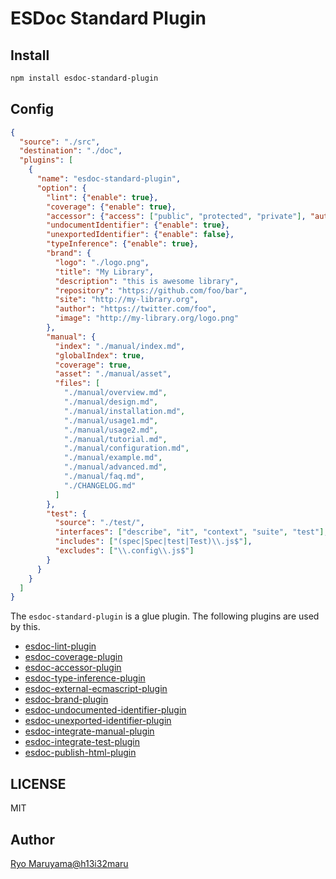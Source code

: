 # ESDoc Standard Plugin
## Install
```bash
npm install esdoc-standard-plugin
```

## Config
```json
{
  "source": "./src",
  "destination": "./doc",
  "plugins": [
    {
      "name": "esdoc-standard-plugin",
      "option": {
        "lint": {"enable": true},
        "coverage": {"enable": true},
        "accessor": {"access": ["public", "protected", "private"], "autoPrivate": true},
        "undocumentIdentifier": {"enable": true},
        "unexportedIdentifier": {"enable": false},
        "typeInference": {"enable": true},
        "brand": {
          "logo": "./logo.png",
          "title": "My Library",
          "description": "this is awesome library",
          "repository": "https://github.com/foo/bar",
          "site": "http://my-library.org",
          "author": "https://twitter.com/foo",
          "image": "http://my-library.org/logo.png"
        },
        "manual": {
          "index": "./manual/index.md",
          "globalIndex": true,
          "coverage": true,
          "asset": "./manual/asset",
          "files": [
            "./manual/overview.md",
            "./manual/design.md",
            "./manual/installation.md",
            "./manual/usage1.md",
            "./manual/usage2.md",
            "./manual/tutorial.md",
            "./manual/configuration.md",
            "./manual/example.md",
            "./manual/advanced.md",
            "./manual/faq.md",
            "./CHANGELOG.md"
          ]
        },
        "test": {
          "source": "./test/",
          "interfaces": ["describe", "it", "context", "suite", "test"],
          "includes": ["(spec|Spec|test|Test)\\.js$"],
          "excludes": ["\\.config\\.js$"]
        }
      }
    }
  ]
}
```

The `esdoc-standard-plugin` is a glue plugin. The following plugins are used by this.
- [esdoc-lint-plugin](https://github.com/esdoc/esdoc-plugins/tree/master/esdoc-lint-plugin)
- [esdoc-coverage-plugin](https://github.com/esdoc/esdoc-plugins/tree/master/esdoc-coverage-plugin)
- [esdoc-accessor-plugin](https://github.com/esdoc/esdoc-plugins/tree/master/esdoc-accessor-plugin)
- [esdoc-type-inference-plugin](https://github.com/esdoc/esdoc-plugins/tree/master/esdoc-type-inference-plugin)
- [esdoc-external-ecmascript-plugin](https://github.com/esdoc/esdoc-plugins/tree/master/esdoc-external-ecmascript-plugin)
- [esdoc-brand-plugin](https://github.com/esdoc/esdoc-plugins/tree/master/esdoc-brand-plugin)
- [esdoc-undocumented-identifier-plugin](https://github.com/esdoc/esdoc-plugins/tree/master/esdoc-undocumented-identifier-plugin)
- [esdoc-unexported-identifier-plugin](https://github.com/esdoc/esdoc-plugins/tree/master/esdoc-unexported-identifier-plugin)
- [esdoc-integrate-manual-plugin](https://github.com/esdoc/esdoc-plugins/tree/master/esdoc-integrate-manual-plugin)
- [esdoc-integrate-test-plugin](https://github.com/esdoc/esdoc-plugins/tree/master/esdoc-integrate-test-plugin)
- [esdoc-publish-html-plugin](https://github.com/esdoc/esdoc-plugins/tree/master/esdoc-publish-html-plugin)

## LICENSE
MIT

## Author
[Ryo Maruyama@h13i32maru](https://github.com/h13i32maru)
